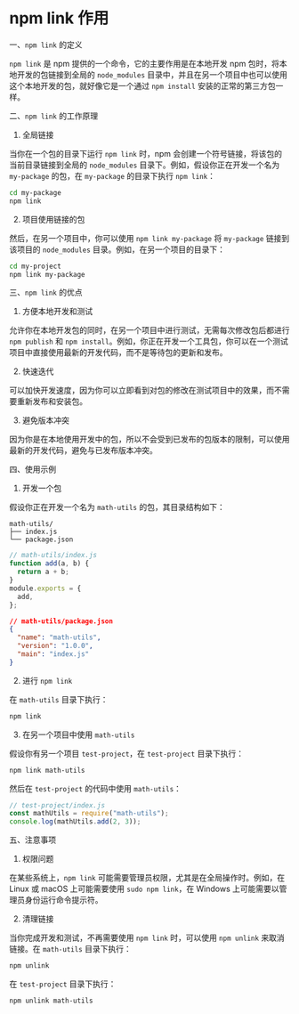 # npm link 作用

一、`npm link` 的定义

`npm link` 是 npm 提供的一个命令，它的主要作用是在本地开发 npm 包时，将本地开发的包链接到全局的 `node_modules` 目录中，并且在另一个项目中也可以使用这个本地开发的包，就好像它是一个通过 `npm install` 安装的正常的第三方包一样。

二、`npm link` 的工作原理

1. 全局链接

当你在一个包的目录下运行 `npm link` 时，npm 会创建一个符号链接，将该包的当前目录链接到全局的 `node_modules` 目录下。例如，假设你正在开发一个名为 `my-package` 的包，在 `my-package` 的目录下执行 `npm link`：

```bash
cd my-package
npm link
```

2. 项目使用链接的包

然后，在另一个项目中，你可以使用 `npm link my-package` 将 `my-package` 链接到该项目的 `node_modules` 目录。例如，在另一个项目的目录下：

```bash
cd my-project
npm link my-package
```

三、`npm link` 的优点

1. 方便本地开发和测试

允许你在本地开发包的同时，在另一个项目中进行测试，无需每次修改包后都进行 `npm publish` 和 `npm install`。例如，你正在开发一个工具包，你可以在一个测试项目中直接使用最新的开发代码，而不是等待包的更新和发布。

2. 快速迭代

可以加快开发速度，因为你可以立即看到对包的修改在测试项目中的效果，而不需要重新发布和安装包。

3. 避免版本冲突

因为你是在本地使用开发中的包，所以不会受到已发布的包版本的限制，可以使用最新的开发代码，避免与已发布版本冲突。

四、使用示例

1. 开发一个包

假设你正在开发一个名为 `math-utils` 的包，其目录结构如下：

```
math-utils/
├── index.js
└── package.json
```

```javascript
// math-utils/index.js
function add(a, b) {
  return a + b;
}
module.exports = {
  add,
};
```

```json
// math-utils/package.json
{
  "name": "math-utils",
  "version": "1.0.0",
  "main": "index.js"
}
```

2. 进行 `npm link`

在 `math-utils` 目录下执行：

```bash
npm link
```

3. 在另一个项目中使用 `math-utils`

假设你有另一个项目 `test-project`，在 `test-project` 目录下执行：

```bash
npm link math-utils
```

然后在 `test-project` 的代码中使用 `math-utils`：

```javascript
// test-project/index.js
const mathUtils = require("math-utils");
console.log(mathUtils.add(2, 3));
```

五、注意事项

1. 权限问题

在某些系统上，`npm link` 可能需要管理员权限，尤其是在全局操作时。例如，在 Linux 或 macOS 上可能需要使用 `sudo npm link`，在 Windows 上可能需要以管理员身份运行命令提示符。

2. 清理链接

当你完成开发和测试，不再需要使用 `npm link` 时，可以使用 `npm unlink` 来取消链接。在 `math-utils` 目录下执行：

```bash
npm unlink
```

在 `test-project` 目录下执行：

```bash
npm unlink math-utils
```
